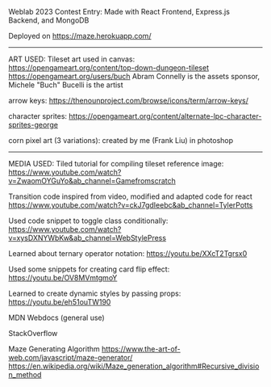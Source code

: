 Weblab 2023 Contest Entry: Made with React Frontend, Express.js Backend, and MongoDB

Deployed on https://maze.herokuapp.com/

---

ART USED:
Tileset art used in canvas:
https://opengameart.org/content/top-down-dungeon-tileset
https://opengameart.org/users/buch
Abram Connelly is the assets sponsor, Michele "Buch" Bucelli is the artist

arrow keys:
https://thenounproject.com/browse/icons/term/arrow-keys/

character sprites:
https://opengameart.org/content/alternate-lpc-character-sprites-george

corn pixel art (3 variations):
created by me (Frank Liu) in photoshop

---

MEDIA USED:
Tiled tutorial for compiling tileset reference image:
https://www.youtube.com/watch?v=ZwaomOYGuYo&ab_channel=Gamefromscratch

Transition code inspired from video, modified and adapted code for react
https://www.youtube.com/watch?v=ckJ7gdIeebc&ab_channel=TylerPotts

Used code snippet to toggle class conditionally:
https://www.youtube.com/watch?v=xysDXNYWbKw&ab_channel=WebStylePress

Learned about ternary operator notation:
https://youtu.be/XXcT2Tgrsx0

Used some snippets for creating card flip effect:
https://youtu.be/OV8MVmtgmoY

Learned to create dynamic styles by passing props:
https://youtu.be/eh51ouTW190

MDN Webdocs (general use)

StackOverflow

Maze Generating Algorithm
https://www.the-art-of-web.com/javascript/maze-generator/
https://en.wikipedia.org/wiki/Maze_generation_algorithm#Recursive_division_method
